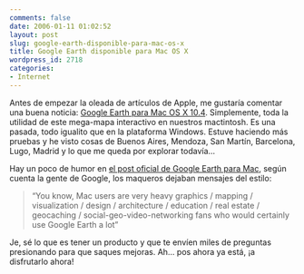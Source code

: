 ```yaml
---
comments: false
date: 2006-01-11 01:02:52
layout: post
slug: google-earth-disponible-para-mac-os-x
title: Google Earth disponible para Mac OS X
wordpress_id: 2718
categories:
- Internet
---
```


Antes de empezar la oleada de artículos de Apple, me gustaría comentar una buena noticia: [Google Earth para Mac OS X 10.4](http://earth.google.com/download-earth.html).  Simplemente, toda la utilidad de este mega-mapa interactivo en nuestros mactintosh. Es una pasada, todo igualito que en la plataforma Windows. Estuve haciendo más pruebas y he visto cosas de Buenos Aires, Mendoza, San Martín, Barcelona, Lugo, Madrid y lo que me queda por explorar todavía…





Hay un poco de humor en [el post oficial de Google Earth para Mac](http://googleblog.blogspot.com/2006/01/google-earth-in-mac-world-pc-too.html), según cuenta la gente de Google, los maqueros dejaban mensajes del estilo:





> “You know, Mac users are very heavy graphics / mapping / visualization / design / architecture / education / real estate /      geocaching / social-geo-video-networking fans who would certainly use Google Earth a lot”





Je, sé lo que es tener un producto y que te envíen miles de preguntas presionando para que saques mejoras. Ah… pos ahora ya está, ¡a disfrutarlo ahora!



